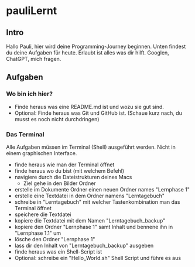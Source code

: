 # pauliLernt

## Intro
Hallo Pauli, hier wird deine Programming-Journey beginnen. Unten findest du deine Aufgaben für heute.
Erlaubt ist alles was dir hilft. Googlen, ChatGPT, mich fragen.

## Aufgaben

### Wo bin ich hier?

- Finde heraus was eine README.md ist und wozu sie gut sind.
- Optional: Finde heraus was Git und GitHub ist. (Schaue kurz nach, du musst es noch nicht durchdringen)

### Das Terminal

Alle Aufgaben müssen im Terminal (Shell) ausgeführt werden. Nicht in einem graphischen Interface.

- finde heraus wie man der Terminal öffnet
- finde heraus wo du bist (mit welchem Befehl)
- navigiere durch die Dateistrukturen deines Macs
    - Ziel gehe in den Bilder Ordner
- erstelle im Dokumente Ordner einen neuen Ordner names "Lernphase 1"
- erstelle eine Textdatei in dem Ordner namens "Lerntagebuch"
- schreibe in "Lerntagebuch" mit welcher Tastenkombination man das Terminal öffnet
- speichere die Textdatei
- kopiere die Textdatei mit dem Namen "Lerntagebuch_backup"
- kopiere den Ordner "Lernphase 1" samt Inhalt und bennene ihn in "Lernphase 1.1" um
- lösche den Ordner "Lernphase 1"
- lass dir den Inhalt von "Lerntagebuch_backup" ausgeben
- finde heraus was ein Shell-Script ist
- Optional: schreibe ein "Hello_World.sh" Shell Script und führe es aus
